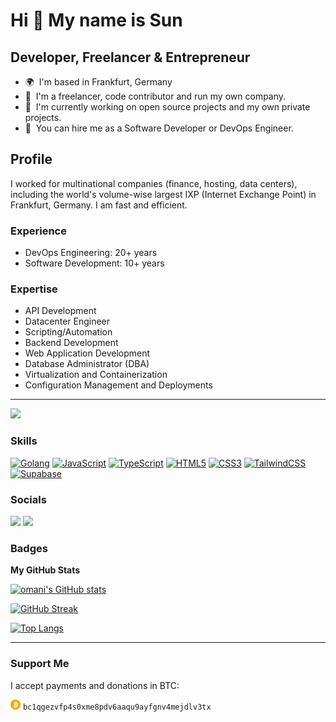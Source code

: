Hi 👋 My name is Sun
====================

Developer, Freelancer & Entrepreneur
------------------------------------

<!-- * 🖥️  See my portfolio at [danielcranney.com](http://danielcranney.com) -->
* 🌍  I'm based in Frankfurt, Germany
* 🧠  I'm a freelancer, code contributor and run my own company.
* 🚀  I'm currently working on open source projects and my own private projects.
* 🤝  You can hire me as a Software Developer or DevOps Engineer.

## Profile
I worked for multinational companies (finance, hosting, data centers), including the world's volume-wise largest IXP (Internet Exchange Point) in Frankfurt, Germany. I am fast and efficient.

### Experience
* DevOps Engineering: 20+ years
* Software Development: 10+ years

### Expertise
- API Development
- Datacenter Engineer
- Scripting/Automation
- Backend Development
- Web Application Development
- Database Administrator (DBA)
- Virtualization and Containerization
- Configuration Management and Deployments

---

<a href="https://www.github.com/omani" target="_blank" rel="noreferrer"><img
src="https://img.shields.io/github/followers/omani?logo=github&style=for-the-badge&color=0891b2&labelColor=1c1917" /></a>

### Skills


<p align="left">
<a href="https://go.dev" target="_blank" rel="noreferrer"><img src="https://raw.githubusercontent.com/danielcranney/readme-generator/main/public/icons/skills/go-colored.svg" width="36" height="36" alt="Golang" /></a>
<a href="https://developer.mozilla.org/en-US/docs/Web/JavaScript" target="_blank" rel="noreferrer"><img src="https://raw.githubusercontent.com/danielcranney/readme-generator/main/public/icons/skills/javascript-colored.svg" width="36" height="36" alt="JavaScript" /></a>
<a href="https://www.typescriptlang.org/" target="_blank" rel="noreferrer"><img src="https://raw.githubusercontent.com/danielcranney/readme-generator/main/public/icons/skills/typescript-colored.svg" width="36" height="36" alt="TypeScript" /></a>
<a href="https://developer.mozilla.org/en-US/docs/Glossary/HTML5" target="_blank" rel="noreferrer"><img src="https://raw.githubusercontent.com/danielcranney/readme-generator/main/public/icons/skills/html5-colored.svg" width="36" height="36" alt="HTML5" /></a>
<a href="https://www.w3.org/TR/CSS/#css" target="_blank" rel="noreferrer"><img src="https://raw.githubusercontent.com/danielcranney/readme-generator/main/public/icons/skills/css3-colored.svg" width="36" height="36" alt="CSS3" /></a>
<a href="https://tailwindcss.com/" target="_blank" rel="noreferrer"><img src="https://raw.githubusercontent.com/danielcranney/readme-generator/main/public/icons/skills/tailwindcss-colored.svg" width="36" height="36" alt="TailwindCSS" /></a>
<a href="https://supabase.io/" target="_blank" rel="noreferrer"><img src="https://raw.githubusercontent.com/danielcranney/readme-generator/main/public/icons/skills/supabase-colored.svg" width="36" height="36" alt="Supabase" /></a>
</p>


### Socials

<p align="left">
<a href="https://github.com/omani" target="_blank" rel="noreferrer"><img src="https://img.shields.io/badge/GitHub-100000?style=for-the-badge&logo=github&logoColor=white" /></a>
<a href="https://www.t.me/tombish" target="_blank" rel="noreferrer"><img src="https://img.shields.io/badge/Telegram-2CA5E0?style=for-the-badge&logo=telegram&logoColor=white" /></a>

### Badges

<b>My GitHub Stats</b>

<a href="http://www.github.com/omani"><img src="https://github-readme-stats.vercel.app/api?username=omani&show_icons=true&hide=contribs&count_private=true&title_color=0891b2&text_color=ffffff&icon_color=0891b2&bg_color=1c1917&hide_border=true&show_icons=true" alt="omani's GitHub stats" /></a>

[![GitHub Streak](https://github-readme-streak-stats.herokuapp.com?user=omani&theme=react&hide_border=true&border_radius=5)](https://git.io/streak-stats)

[![Top Langs](https://github-readme-stats.vercel.app/api/top-langs/?username=omani&layout=compact&langs_count=6&theme=react&hide_border=true)](https://github.com/omani/omani)

---

### Support Me

I accept payments and donations in BTC:

<img src="https://raw.githubusercontent.com/bitpay/bitcoin-brand/master/bitcoin.svg" width="16" height="16" /> `bc1qgezvfp4s0xme8pdv6aaqu9ayfgnv4mejdlv3tx`
